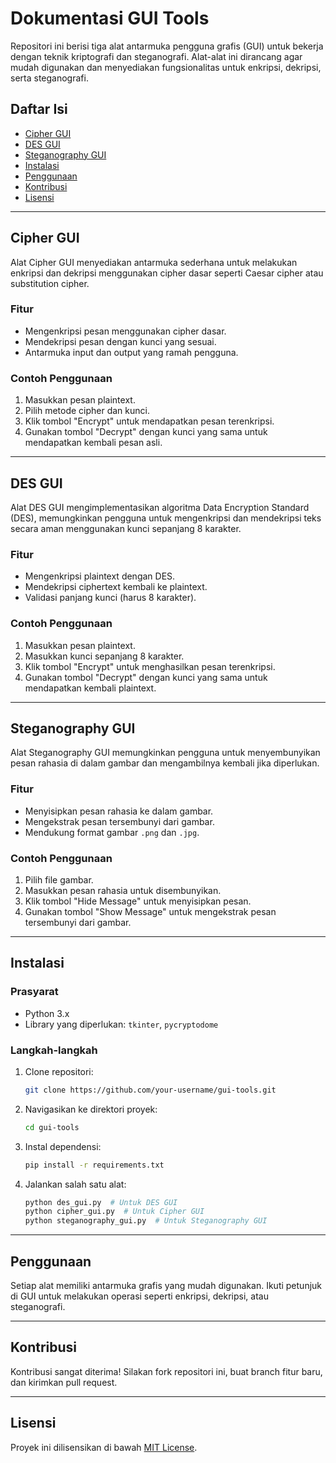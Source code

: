 # Dokumentasi GUI Tools

Repositori ini berisi tiga alat antarmuka pengguna grafis (GUI) untuk bekerja dengan teknik kriptografi dan steganografi. Alat-alat ini dirancang agar mudah digunakan dan menyediakan fungsionalitas untuk enkripsi, dekripsi, serta steganografi.

## Daftar Isi
- [Cipher GUI](#cipher-gui)
- [DES GUI](#des-gui)
- [Steganography GUI](#steganography-gui)
- [Instalasi](#instalasi)
- [Penggunaan](#penggunaan)
- [Kontribusi](#kontribusi)
- [Lisensi](#lisensi)

---

## Cipher GUI

Alat Cipher GUI menyediakan antarmuka sederhana untuk melakukan enkripsi dan dekripsi menggunakan cipher dasar seperti Caesar cipher atau substitution cipher.

### Fitur
- Mengenkripsi pesan menggunakan cipher dasar.
- Mendekripsi pesan dengan kunci yang sesuai.
- Antarmuka input dan output yang ramah pengguna.

### Contoh Penggunaan
1. Masukkan pesan plaintext.
2. Pilih metode cipher dan kunci.
3. Klik tombol "Encrypt" untuk mendapatkan pesan terenkripsi.
4. Gunakan tombol "Decrypt" dengan kunci yang sama untuk mendapatkan kembali pesan asli.

---

## DES GUI

Alat DES GUI mengimplementasikan algoritma Data Encryption Standard (DES), memungkinkan pengguna untuk mengenkripsi dan mendekripsi teks secara aman menggunakan kunci sepanjang 8 karakter.

### Fitur
- Mengenkripsi plaintext dengan DES.
- Mendekripsi ciphertext kembali ke plaintext.
- Validasi panjang kunci (harus 8 karakter).

### Contoh Penggunaan
1. Masukkan pesan plaintext.
2. Masukkan kunci sepanjang 8 karakter.
3. Klik tombol "Encrypt" untuk menghasilkan pesan terenkripsi.
4. Gunakan tombol "Decrypt" dengan kunci yang sama untuk mendapatkan kembali plaintext.

---

## Steganography GUI

Alat Steganography GUI memungkinkan pengguna untuk menyembunyikan pesan rahasia di dalam gambar dan mengambilnya kembali jika diperlukan.

### Fitur
- Menyisipkan pesan rahasia ke dalam gambar.
- Mengekstrak pesan tersembunyi dari gambar.
- Mendukung format gambar `.png` dan `.jpg`.

### Contoh Penggunaan
1. Pilih file gambar.
2. Masukkan pesan rahasia untuk disembunyikan.
3. Klik tombol "Hide Message" untuk menyisipkan pesan.
4. Gunakan tombol "Show Message" untuk mengekstrak pesan tersembunyi dari gambar.

---

## Instalasi

### Prasyarat
- Python 3.x
- Library yang diperlukan: `tkinter`, `pycryptodome`

### Langkah-langkah
1. Clone repositori:
   ```bash
   git clone https://github.com/your-username/gui-tools.git
   ```
2. Navigasikan ke direktori proyek:
   ```bash
   cd gui-tools
   ```
3. Instal dependensi:
   ```bash
   pip install -r requirements.txt
   ```
4. Jalankan salah satu alat:
   ```bash
   python des_gui.py  # Untuk DES GUI
   python cipher_gui.py  # Untuk Cipher GUI
   python steganography_gui.py  # Untuk Steganography GUI
   ```

---

## Penggunaan

Setiap alat memiliki antarmuka grafis yang mudah digunakan. Ikuti petunjuk di GUI untuk melakukan operasi seperti enkripsi, dekripsi, atau steganografi.

---

## Kontribusi

Kontribusi sangat diterima! Silakan fork repositori ini, buat branch fitur baru, dan kirimkan pull request.

---

## Lisensi

Proyek ini dilisensikan di bawah [MIT License](LICENSE).
